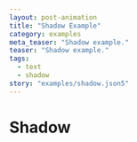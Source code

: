 ```yaml
---
layout: post-animation
title: "Shadow Example"
category: examples
meta_teaser: "Shadow example."
teaser: "Shadow example."
tags: 
  - text
  - shadow
story: "examples/shadow.json5"
---
```

# Shadow

